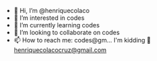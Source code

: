 - 👋 Hi, I’m @henriquecolaco
- 👀 I’m interested in codes
- 🌱 I’m currently learning codes
- 💞️ I’m looking to collaborate on codes
- 📫 How to reach me: codes@gm... I'm kidding 🤪 henriquecolacocruz@gmail.com

<!---
henriquecolaco/henriquecolaco is a ✨ special ✨ repository because its `README.md` (this file) appears on your GitHub profile.
You can click the Preview link to take a look at your changes.
--->

